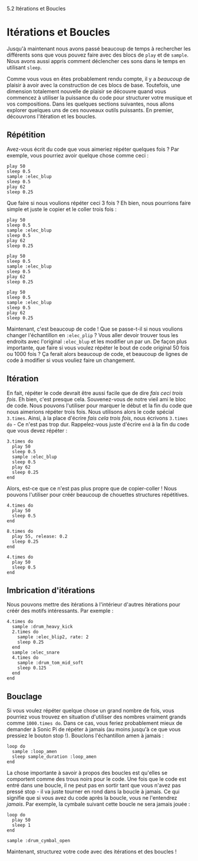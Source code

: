 5.2 Itérations et Boucles

# Itérations et Boucles

Jusqu'à maintenant nous avons passé beaucoup de temps à rechercher les 
différents sons que vous pouvez faire avec des blocs de `play` et de 
`sample`. Nous avons aussi appris comment déclencher ces sons dans le 
temps en utilisant `sleep`.

Comme vous vous en êtes probablement rendu compte, il y a *beaucoup* de 
plaisir à avoir avec la construction de ces blocs de base. Toutefois, 
une dimension totalement nouvelle de plaisir se découvre quand vous 
commencez à utiliser la puissance du code pour structurer votre musique 
et vos compositions. Dans les quelques sections suivantes, nous allons 
explorer quelques uns de ces nouveaux outils puissants. En premier, 
découvrons l'itération et les boucles.

## Répétition

Avez-vous écrit du code que vous aimeriez répéter quelques fois ?
Par exemple, vous pourriez avoir quelque chose comme ceci :

```
play 50
sleep 0.5
sample :elec_blup
sleep 0.5
play 62
sleep 0.25
```

Que faire si nous voulions répéter ceci 3 fois ? Eh bien, nous 
pourrions faire simple et juste le copier et le coller trois fois :
```
play 50
sleep 0.5
sample :elec_blup
sleep 0.5
play 62
sleep 0.25

play 50
sleep 0.5
sample :elec_blup
sleep 0.5
play 62
sleep 0.25

play 50
sleep 0.5
sample :elec_blup
sleep 0.5
play 62
sleep 0.25
```

Maintenant, c'est beaucoup de code ! Que se passe-t-il si nous voulions 
changer l'échantillon en `:elec_plip` ? Vous aller devoir trouver tous 
les endroits avec l'original `:elec_blup` et les modifier un par un. 
De façon plus importante, que faire si vous voulez répéter le bout de 
code original 50 fois ou 1000 fois ? Ça ferait alors beaucoup de code, 
et beaucoup de lignes de code à modifier si vous vouliez faire un 
changement.

## Itération

En fait, répéter le code devrait être aussi facile que de dire *fais 
ceci trois fois*. Eh bien, c'est presque cela. Souvenez-vous de notre 
vieil ami le bloc de code. Nous pouvons l'utiliser pour marquer le 
début et la fin du code que nous aimerions répéter trois fois. Nous 
utilisons alors le code spécial `3.times`. Ainsi, à la place d'écrire 
*fais cela trois fois*, nous écrivons `3.times do` - Ce n'est pas trop 
dur. Rappelez-vous juste d'écrire `end` à la fin du code que vous 
devez répéter :

```
3.times do
  play 50
  sleep 0.5
  sample :elec_blup
  sleep 0.5
  play 62
  sleep 0.25
end
```

Alors, est-ce que ce n'est pas plus propre que de copier-coller ! 
Nous pouvons l'utiliser pour créér beaucoup de chouettes structures 
répétitives. 

```
4.times do
  play 50
  sleep 0.5
end

8.times do
  play 55, release: 0.2
  sleep 0.25
end

4.times do
  play 50
  sleep 0.5
end
```

## Imbrication d'itérations

Nous pouvons mettre des itérations à l'intérieur d'autres itérations 
pour créér des motifs intéressants. Par exemple :

```
4.times do
  sample :drum_heavy_kick
  2.times do
    sample :elec_blip2, rate: 2
    sleep 0.25
  end
  sample :elec_snare
  4.times do
    sample :drum_tom_mid_soft
    sleep 0.125
  end
end
```

## Bouclage

Si vous voulez répéter quelque chose un grand nombre de fois, vous 
pourriez vous trouvez en situation d'utiliser des nombres vraiment 
grands comme `1000.times do`. Dans ce cas, vous feriez probablement 
mieux de demander à Sonic Pi de répéter à jamais (au moins jusqu'à 
ce que vous pressiez le bouton stop !). Bouclons l'échantillon amen à 
jamais :

```
loop do
  sample :loop_amen
  sleep sample_duration :loop_amen
end
```

La chose importante à savoir à propos des boucles est qu'elles se 
comportent comme des trous noirs pour le code. Une fois que le code est 
entré dans une boucle, il ne peut pas en sortir tant que vous n'avez pas 
pressé stop -  il va juste tourner en rond dans la boucle à jamais. 
Ce qui signifie que si vous avez du code après la boucle, vous ne 
l'entendrez *jamais*. Par exemple, la cymbale suivant cette boucle ne 
sera jamais jouée :

```
loop do
  play 50
  sleep 1
end

sample :drum_cymbal_open
```

Maintenant, structurez votre code avec des itérations et des boucles !
